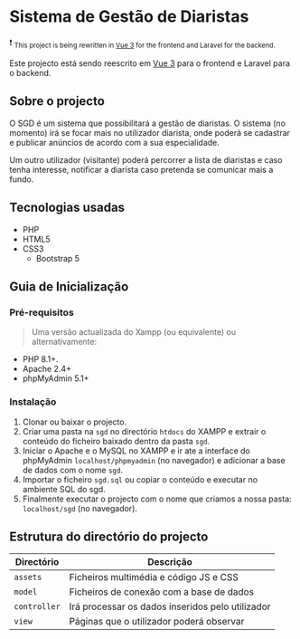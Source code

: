 # Sistema de Gestão de Diaristas

❗ <sub>This project is being rewritten in [Vue 3](https://github.com/reizen-desu/Vue-Gestao-de-Diaristas) for the frontend and Laravel for the backend.<sub>

Este projecto está sendo reescrito em [Vue 3](https://github.com/reizen-desu/Vue-Gestao-de-Diaristas) para o frontend e Laravel para o backend.

## Sobre o projecto

O SGD é um sistema que possibilitará a gestão de diaristas. O sistema (no momento) irá se focar mais no utilizador diarista, onde poderá se cadastrar e publicar anúncios de acordo com a sua especialidade.

Um outro utilizador (visitante) poderá percorrer a lista de diaristas e caso tenha interesse, notificar a diarista caso pretenda se comunicar mais a fundo.

## Tecnologias usadas

- PHP
- HTML5
- CSS3
  - Bootstrap 5

## Guia de Inicialização


### Pré-requisitos

> Uma versão actualizada do Xampp (ou equivalente) ou alternativamente:

- PHP 8.1+.
- Apache 2.4+
- phpMyAdmin 5.1+

### Instalação

1. Clonar ou baixar o projecto.
2. Criar uma pasta na `sgd` no directório `htdocs` do XAMPP e extrair o conteúdo do ficheiro baixado dentro da pasta `sgd`.
3. Iniciar o Apache e o MySQL no XAMPP e ir ate a interface do phpMyAdmin `localhost/phpmyadmin` (no navegador) e adicionar a base de dados com o nome `sgd`.
4. Importar o ficheiro `sgd.sql` ou copiar o conteúdo e executar no ambiente SQL do sgd.
5. Finalmente executar o projecto com o nome que criamos a nossa pasta: `localhost/sgd` (no navegador).

## Estrutura do directório do projecto

| Directório   | Descrição                                        |
| ------------ | ------------------------------------------------ |
| `assets`     | Ficheiros multimédia e código JS e CSS           |
| `model`      | Ficheiros de conexão com a base de dados         |
| `controller` | Irá processar os dados inseridos pelo utilizador |
| `view`       | Páginas que o utilizador poderá observar         |
